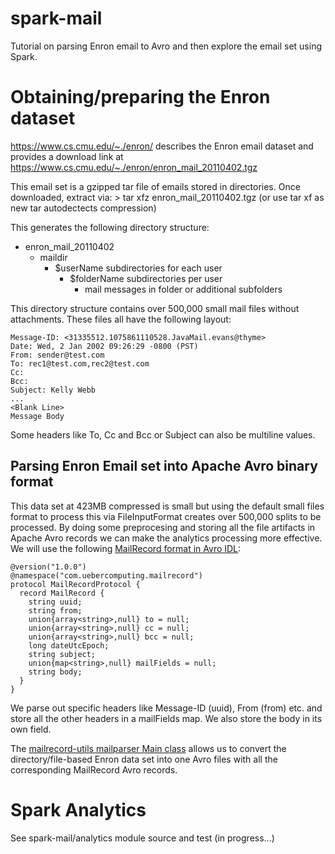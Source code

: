 spark-mail
==========

Tutorial on parsing Enron email to Avro and then explore the email set using Spark.

# Obtaining/preparing the Enron dataset

https://www.cs.cmu.edu/~./enron/ describes the Enron email dataset and provides
a download link at https://www.cs.cmu.edu/~./enron/enron_mail_20110402.tgz

This email set is a gzipped tar file of emails stored in directories. Once
downloaded, extract via:
    > tar xfz enron_mail_20110402.tgz   (or use tar xf as new tar autodectects compression)

This generates the following directory structure:
* enron_mail_20110402
  * maildir
    * $userName subdirectories for each user
      * $folderName subdirectories per user
        * mail messages in folder or additional subfolders

This directory structure contains over 500,000 small mail files without 
attachments. These files all have the following layout:

    Message-ID: <31335512.1075861110528.JavaMail.evans@thyme>
    Date: Wed, 2 Jan 2002 09:26:29 -0800 (PST)
    From: sender@test.com
    To: rec1@test.com,rec2@test.com 
    Cc:
    Bcc:
    Subject: Kelly Webb
    ...
    <Blank Line>
    Message Body

Some headers like To, Cc and Bcc or Subject can also be multiline values.

## Parsing Enron Email set into Apache Avro binary format

This data set at 423MB compressed is small but using the default small files
format to process this via FileInputFormat creates over 500,000 splits to be
processed. By doing some preprocesing and storing all the file artifacts in
Apache Avro records we can make the analytics processing more effective. We
will use the following [MailRecord format in Avro IDL](https://github.com/medale/spark-mail/blob/master/mailrecord/src/main/avro/com/uebercomputing/mailrecord/MailRecord.avdl):

```
@version("1.0.0")
@namespace("com.uebercomputing.mailrecord")
protocol MailRecordProtocol {
  record MailRecord {
    string uuid;
    string from;
    union{array<string>,null} to = null;
    union{array<string>,null} cc = null;
    union{array<string>,null} bcc = null;
    long dateUtcEpoch;
    string subject;
    union{map<string>,null} mailFields = null;
    string body;
  }
} 
```

We parse out specific headers like Message-ID (uuid), From (from) etc. and store
all the other headers in a mailFields map. We also store the body in its own 
field.

The [mailrecord-utils mailparser Main class](https://github.com/medale/spark-mail/blob/master/mailrecord-utils/src/main/scala/com/uebercomputing/mailparser/Main.scala)
allows us to convert the directory/file-based Enron data set into one Avro files
with all the corresponding MailRecord Avro records.

# Spark Analytics
See spark-mail/analytics module source and test (in progress...)



